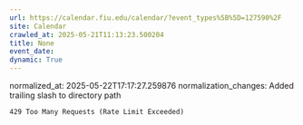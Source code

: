 ```yaml
---
url: https://calendar.fiu.edu/calendar/?event_types%5B%5D=127590%2F
site: Calendar
crawled_at: 2025-05-21T11:13:23.500204
title: None
event_date: 
dynamic: True
---
```

normalized_at: 2025-05-22T17:17:27.259876
normalization_changes: Added trailing slash to directory path

```
429 Too Many Requests (Rate Limit Exceeded)

```

